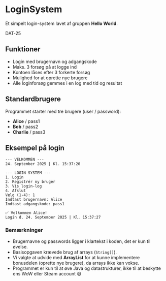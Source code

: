 # LoginSystem
Et simpelt login-system lavet af gruppen **Hello World**.

DAT-25

## Funktioner
- Login med brugernavn og adgangskode  
- Maks. 3 forsøg på at logge ind  
- Kontoen låses efter 3 forkerte forsøg  
- Mulighed for at oprette nye brugere  
- Alle loginforsøg gemmes i en log med tid og resultat  

## Standardbrugere
Programmet starter med tre brugere (user / password):
- **Alice** / pass1  
- **Bob** / pass2  
- **Charlie** / pass3  

## Eksempel på login

```
--- VELKOMMEN ---
24. September 2025 | Kl. 15:37:20

--- LOGIN SYSTEM ---
1. Login
2. Registrér ny bruger
3. Vis login-log
4. Afslut
Vælg (1-4): 1
Indtast brugernavn: Alice
Indtast adgangskode: pass1

✅ Velkommen Alice!
Login d. 24. September 2025 | Kl. 15:37:27
```
### Bemærkninger
- Brugernavne og passwords ligger i klartekst i koden, det er kun til øvelse.  
- Basisopgaven krævede brug af arrays (`String[]`).  
- Vi valgte at udvide med **ArrayList** for at kunne implementere bonusdelen (oprette nye brugere), da arrays ikke kan vokse.  
- Programmet er kun til at øve Java og datastrukturer, ikke til at beskytte ens WoW eller Steam account 😅  
